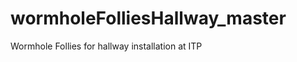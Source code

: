 wormholeFolliesHallway_master
=============================

Wormhole Follies for hallway installation at ITP